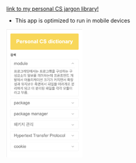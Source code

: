 [link to my personal CS jargon library!](https://seonjakim.github.io/personal_jargon_dic/)

- This app is optimized to run in mobile devices

<img src='./src/image/main.png' alt='main img' width='200'>
